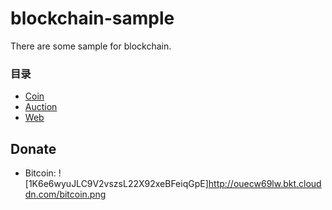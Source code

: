 # blockchain-sample
There are some sample for blockchain.

### 目录

* [Coin](https://github.com/hongker/blockchain-sample/tree/master/coin)
* [Auction](https://github.com/hongker/blockchain-sample/tree/master/auction)
* [Web](https://github.com/hongker/blockchain-sample/tree/master/web)


## Donate
- Bitcoin:
![1K6e6wyuJLC9V2vszsL22X92xeBFeiqGpE]http://ouecw69lw.bkt.clouddn.com/bitcoin.png